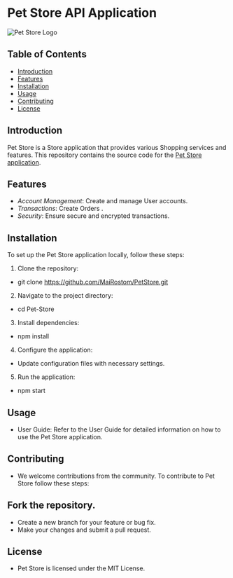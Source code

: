 # Pet Store API Application

![Pet Store Logo](https://cdn.apartmenttherapy.info/image/fetch/f_auto,q_auto:eco/https://storage.googleapis.com/gen-atmedia/3/2019/03/4cd6a8f2b853a261065b1cfa2324d153eb0d9972.jpeg)

## Table of Contents

- [Introduction](#introduction)
- [Features](#features)
- [Installation](#installation)
- [Usage](#usage)
- [Contributing](#contributing)
- [License](#license)

## Introduction

Pet Store is a Store application that provides various Shopping services and features. This repository contains the source code for the [Pet Store application](https://petstore.swagger.io/).

## Features

- *Account Management*: Create and manage User accounts.
- *Transactions*: Create Orders .
- *Security*: Ensure secure and encrypted transactions.

## Installation

To set up the Pet Store application locally, follow these steps:

1. Clone the repository:
*   git clone  https://github.com/MaiRostom/PetStore.git
2. Navigate to the project directory:
*   cd Pet-Store
3. Install dependencies:
*   npm install
4. Configure the application:

* Update configuration files with necessary settings.
5. Run the application:
*   npm start

## Usage
* User Guide: Refer to the User Guide for detailed information on how to use the Pet Store application.

## Contributing
* We welcome contributions from the community. To contribute to Pet Store follow these steps:

## Fork the repository.
* Create a new branch for your feature or bug fix.
* Make your changes and submit a pull request.

## License
* Pet Store is licensed under the MIT License.
